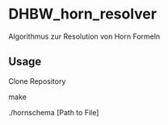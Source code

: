 # DHBW_horn_resolver
Algorithmus zur Resolution von Horn Formeln

## Usage
Clone Repository

make

./hornschema [Path to File]
